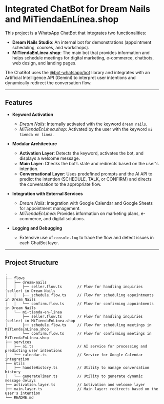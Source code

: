 # Integrated ChatBot for Dream Nails and MiTiendaEnLínea.shop

This project is a WhatsApp ChatBot that integrates two functionalities:

- **Dream Nails Studio**: An internal bot for demonstrations (appointment scheduling, courses, and workshops).
- **MiTiendaEnLínea.shop**: The main bot that provides information and helps schedule meetings for digital marketing, e-commerce, chatbots, web design, and landing pages.

The ChatBot uses the [@bot-whatsapp/bot](https://github.com/codigoencasa/builderbot) library and integrates with an Artificial Intelligence API (Gemini) to interpret user intentions and dynamically redirect the conversation flow.

---

## Features

- **Keyword Activation**

  - _Dream Nails_: Internally activated with the keyword `dream nails`.
  - _MiTiendaEnLínea.shop_: Activated by the user with the keyword `mi tienda en linea`.

- **Modular Architecture**

  - **Activation Layer**: Detects the keyword, activates the bot, and displays a welcome message.
  - **Main Layer**: Checks the bot’s state and redirects based on the user's intention.
  - **Conversational Layer**: Uses predefined prompts and the AI API to predict the intention (SCHEDULE, TALK, or CONFIRM) and directs the conversation to the appropriate flow.

- **Integration with External Services**

  - _Dream Nails_: Integration with Google Calendar and Google Sheets for appointment management.
  - _MiTiendaEnLínea_: Provides information on marketing plans, e-commerce, and digital solutions.

- **Logging and Debugging**
  - Extensive use of `console.log` to trace the flow and detect issues in each ChatBot layer.

---

## Project Structure

```plaintext
.
├── flows
│   ├── dream-nails
│   │   ├── seller.flow.ts       // Flow for handling inquiries (seller) in Dream Nails
│   │   ├── schedule.flow.ts     // Flow for scheduling appointments in Dream Nails
│   │   └── confirm.flow.ts      // Flow for confirming appointments in Dream Nails
│   └── mi-tienda-en-linea
│       ├── seller.flow.ts       // Flow for handling inquiries (seller) in MiTiendaEnLínea.shop
│       ├── schedule.flow.ts     // Flow for scheduling meetings in MiTiendaEnLínea.shop
│       └── confirm.flow.ts      // Flow for confirming meetings in MiTiendaEnLínea.shop
├── services
│   ├── ai.ts                    // AI service for processing and predicting user intentions
│   └── calendar.ts              // Service for Google Calendar integration
├── utils
│   ├── handleHistory.ts         // Utility to manage conversation history
│   └── generateTimer.ts         // Utility to generate dynamic message delays
├── activation.layer.ts          // Activation and welcome layer
├── main.layer.ts                // Main layer: redirects based on the user's intention
└── README.md
```

